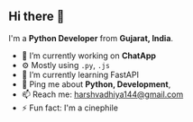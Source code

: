 ## Hi there 👋

<!--
**harshvadhiya/harshvadhiya** is a ✨ _special_ ✨ repository because its `README.md` (this file) appears on your GitHub profile.

Here are some ideas to get you started:

- 🔭 I’m currently working on ChatApp
- 🌱 I’m currently learning FastAPI
- 👯 I’m looking to collaborate on ...
- 🤔 I’m looking for help with ...
- 💬 Ask me about Python
- 📫 How to reach me: harshvadhiya144@gmail.com
- 😄 Pronouns: ...
- ⚡ Fun fact: I'm a cinephile.
-->
I'm a **Python Developer** from **Gujarat, India**.
- 🔭 I’m currently working on **ChatApp**
- ⚙️ Mostly using ```.py```, ```.js```
- 🌱 I’m currently learning FastAPI
- 💬 Ping me about **Python, Development**, 
- 📫 Reach me: harshvadhiya144@gmail.com
- ⚡ Fun fact: I'm a cinephile
